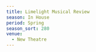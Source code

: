 ```yaml
---
title: Limelight Musical Review
season: In House
period: Spring
season_sort: 280
venue:
  - New Theatre
---
```



